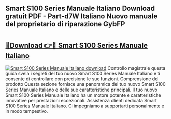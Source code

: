 ## Smart S100 Series Manuale Italiano Download gratuit PDF - Part-d7W Italiano Nuovo manuale del proprietario di riparazione GybFP

# <h2><a href="http://df97ziv.blite.top/?on=Smart+S100+Series+Manuale+Italiano">🔗Download 👉🔴 Smart S100 Series Manuale Italiano</a></h2>

[![Smart S100 Series Manuale Italiano download](https://i.imgur.com/lujVjoI.png)](http://df97ziv.blite.top/?on=Smart+S100+Series+Manuale+Italiano)
Controllo magistrale questa guida svela i segreti del tuo nuovo Smart S100 Series Manuale Italiano e ti consente di controllare con precisione le sue funzioni. Comprensione del prodotto Questa sezione fornisce una panoramica del tuo nuovo Smart S100 Series Manuale Italiano e delle sue caratteristiche principali. Il tuo nuovo Smart S100 Series Manuale Italiano ha un motore potente e caratteristiche innovative per prestazioni eccezionali. Assistenza clienti dedicata Smart S100 Series Manuale Italiano. Ci impegniamo a supportarti personalmente e in modo tempestivo.
